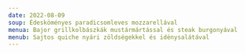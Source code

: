 ```yaml
---
date: 2022-08-09
soup: Édesköményes paradicsomleves mozzarellával
menua: Bajor grillkolbászkák mustármártással és steak burgonyával
menub: Sajtos quiche nyári zöldségekkel és idénysalátával
---
```

